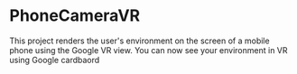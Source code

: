 # PhoneCameraVR
This project renders the user's environment on the screen of a mobile phone using the Google VR view. You can now see your environment in VR using Google cardbaord
